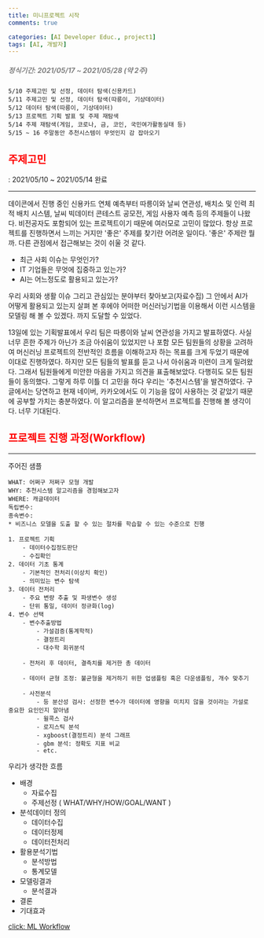 ```yaml
---
title: 미니프로젝트 시작
comments: true

categories: [AI Developer Educ., project1]
tags: [AI, 개발자]
---
```

<!-- 
[click: 이전글 "사업소개"](/posts/intro)
-->

<h5><span style="color:grey"> 
정식기간: 2021/05/17 ~ 2021/05/28 (약 2주)
 </span></h5>

    5/10 주제고민 및 선정, 데이터 탐색(신용카드)
    5/11 주제고민 및 선정, 데이터 탐색(따릉이, 기상데이터)
    5/12 데이터 탐색(따릉이, 기상데이터)
    5/13 프로젝트 기획 발표 및 주제 재탐색
    5/14 주제 재탐색(게임, 코로나, 금, 코인, 국민여가활동실태 등)
    5/15 ~ 16 주말동안 추천시스템이 무엇인지 감 잡아오기


<h2><span style="color:red"> 
주제고민 </span></h2>
: 2021/05/10 ~ 2021/05/14 완료

----------

데이콘에서 진행 중인 신용카드 연체 예측부터 따릉이와 날씨 연관성, 배치소 및 인력 최적 배치 시스템, 날씨 빅데이터 콘테스트 공모전, 게임 사용자 예측 등의 주제들이 나왔다. 비전공자도 포함되어 있는 프로젝트이기 때문에 여러모로 고민이 많았다. 항상 프로젝트를 진행하면서 느끼는 거지만 '좋은' 주제를 찾기란 어려운 일이다. '좋은' 주제란 뭘까. 다른 관점에서 접근해보는 것이 쉬울 것 같다.

- 최근 사회 이슈는 무엇인가?
- IT 기업들은 무엇에 집중하고 있는가?
- AI는 어느정도로 활용되고 있는가?

우리 사회와 생활 이슈 그리고 관심있는 분야부터 찾아보고(자료수집) 그 안에서 AI가 어떻게 활용되고 있는지 살펴 본 후에야 어떠한 머신러닝기법을 이용해서 이런 시스템을 모델링 해 볼 수 있겠다. 까지 도달할 수 있었다.

13일에 있는 기획발표에서 우리 팀은 따릉이와 날씨 연관성을 가지고 발표하였다. 사실 너무 흔한 주제가 아닌가 조금 아쉬움이 있었지만 나 포함 모든 팀원들의 상황을 고려하여 머신러닝 프로젝트의 전반적인 흐름을 이해하고자 하는 목표를 크게 두었기 때문에 이대로 진행하였다. 하지만 모든 팀들의 발표를 듣고 나서 아쉬움과 미련이 크게 밀려왔다. 그래서 팀원들에게 미안한 마음을 가지고 의견을 표출해보았다. 다행히도 모든 팀원들이 동의했다. 그렇게 하루 이틀 더 고민을 하다 우리는 '추천시스템'을 발견하였다. 구글에서는 당연하고 현재 네이버, 카카오에서도 이 기능을 많이 사용하는 것 같았기 때문에 공부할 가치는 충분하였다. 이 알고리즘을 분석하면서 프로젝트를 진행해 볼 생각이다. 너무 기대된다.

<h2><span style="color:red"> 
프로젝트 진행 과정(Workflow) </span></h2>

----------

주어진 샘플

    WHAT: 어쩌구 저쩌구 모형 개발
    WHY: 추천시스템 알고리즘을 경험해보고자
    WHERE: 캐글데이터
    독립변수:
    종속변수:
    * 비즈니스 모델을 도출 할 수 있는 절차를 학습할 수 있는 수준으로 진행
    
    1. 프로젝트 기획
        - 데이터수집정도판단
        - 수집확인
    2. 데이터 기초 통계
        - 기본적인 전처리(이상치 확인)
        - 의미있는 변수 탐색
    3. 데이터 전처리
        - 주요 변량 추출 및 파생변수 생성
        - 단위 통일, 데이터 정규화(log)
    4. 변수 선택
        - 변수추출방법
            - 가설검증(통계학적)
            - 결정트리
            - 대수학 회귀분석

        - 전처리 후 데이터, 결측치를 제거한 총 데이터
        
        - 데이터 균형 조정: 불균형을 제거하기 위한 업샘플링 혹은 다운샘플링, 개수 맞추기

        - 사전분석
            - 등 분산성 검사: 선정한 변수가 데이터에 영향을 미치지 않을 것이라는 가설로 중요한 요인인지 알아냄
            - 윌콕스 검사
            - 로지스틱 분석
            - xgboost(결정트리) 분석 그래프
            - gbm 분석: 정확도 지표 비교
            - etc.

우리가 생각한 흐름
- 배경
    - 자료수집
    - 주제선정
        ( WHAT/WHY/HOW/GOAL/WANT ) 
- 분석데이터 정의
    - 데이터수집
    - 데이터정제
    - 데이터전처리
- 활용분석기법
    - 분석방법
    - 통계모델
- 모델링결과
    - 분석결과
- 결론
- 기대효과

[click: ML Workflow](/posts/post1)